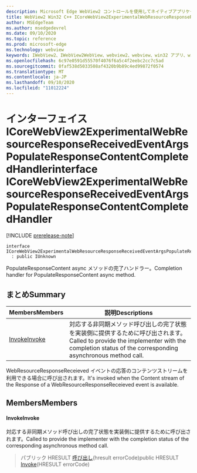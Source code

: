 ```yaml
---
description: Microsoft Edge WebView2 コントロールを使用してネイティブアプリケーションに web 技術 (HTML、CSS、JavaScript) を埋め込む
title: WebView2 Win32 C++ ICoreWebView2ExperimentalWebResourceResponseReceivedEventArgsPopulateResponseContentCompletedHandler
author: MSEdgeTeam
ms.author: msedgedevrel
ms.date: 09/10/2020
ms.topic: reference
ms.prod: microsoft-edge
ms.technology: webview
keywords: IWebView2、IWebView2WebView、webview2、webview、win32 アプリ、win32、edge、ICoreWebView2、ICoreWebView2Controller、browser control、edge html、ICoreWebView2ExperimentalWebResourceResponseReceivedEventArgsPopulateResponseContentCompletedHandler
ms.openlocfilehash: 6c97e0591d55570f4076f6a5c4f2eebc2cc7c5ad
ms.sourcegitcommit: 0faf538d5033508af4320b9b89c4ed99872f0574
ms.translationtype: MT
ms.contentlocale: ja-JP
ms.lasthandoff: 09/10/2020
ms.locfileid: "11012224"
---
```

# <span data-ttu-id="1754b-104">インターフェイス ICoreWebView2ExperimentalWebResourceResponseReceivedEventArgsPopulateResponseContentCompletedHandler</span><span class="sxs-lookup"><span data-stu-id="1754b-104">interface ICoreWebView2ExperimentalWebResourceResponseReceivedEventArgsPopulateResponseContentCompletedHandler</span></span> 

[!INCLUDE [prerelease-note](../../includes/prerelease-note.md)]

```
interface ICoreWebView2ExperimentalWebResourceResponseReceivedEventArgsPopulateResponseContentCompletedHandler
  : public IUnknown
```

<span data-ttu-id="1754b-105">PopulateResponseContent async メソッドの完了ハンドラー。</span><span class="sxs-lookup"><span data-stu-id="1754b-105">Completion handler for PopulateResponseContent async method.</span></span>

## <span data-ttu-id="1754b-106">まとめ</span><span class="sxs-lookup"><span data-stu-id="1754b-106">Summary</span></span>

 <span data-ttu-id="1754b-107">Members</span><span class="sxs-lookup"><span data-stu-id="1754b-107">Members</span></span>                        | <span data-ttu-id="1754b-108">説明</span><span class="sxs-lookup"><span data-stu-id="1754b-108">Descriptions</span></span>
--------------------------------|---------------------------------------------
[<span data-ttu-id="1754b-109">Invoke</span><span class="sxs-lookup"><span data-stu-id="1754b-109">Invoke</span></span>](#invoke) | <span data-ttu-id="1754b-110">対応する非同期メソッド呼び出しの完了状態を実装側に提供するために呼び出されます。</span><span class="sxs-lookup"><span data-stu-id="1754b-110">Called to provide the implementer with the completion status of the corresponding asynchronous method call.</span></span>

<span data-ttu-id="1754b-111">WebResourceResponseReceieved イベントの応答のコンテンツストリームを利用できる場合に呼び出されます。</span><span class="sxs-lookup"><span data-stu-id="1754b-111">It's invoked when the Content stream of the Response of a WebResourceResponseReceieved event is available.</span></span>

## <span data-ttu-id="1754b-112">Members</span><span class="sxs-lookup"><span data-stu-id="1754b-112">Members</span></span>

#### <span data-ttu-id="1754b-113">Invoke</span><span class="sxs-lookup"><span data-stu-id="1754b-113">Invoke</span></span> 

<span data-ttu-id="1754b-114">対応する非同期メソッド呼び出しの完了状態を実装側に提供するために呼び出されます。</span><span class="sxs-lookup"><span data-stu-id="1754b-114">Called to provide the implementer with the completion status of the corresponding asynchronous method call.</span></span>

> <span data-ttu-id="1754b-115">パブリック HRESULT [呼び出し](#invoke)(hresult errorCode)</span><span class="sxs-lookup"><span data-stu-id="1754b-115">public HRESULT [Invoke](#invoke)(HRESULT errorCode)</span></span>

